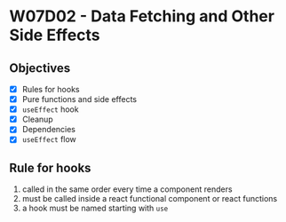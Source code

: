 # W07D02 - Data Fetching and Other Side Effects

## Objectives 
- [X] Rules for hooks
- [X] Pure functions and side effects
- [X] `useEffect` hook
- [X] Cleanup
- [X] Dependencies
- [X] `useEffect` flow

## Rule for hooks
1. called in the same order every time a component renders
2. must be called inside a react functional component or react functions 
3. a hook must be named starting with `use`